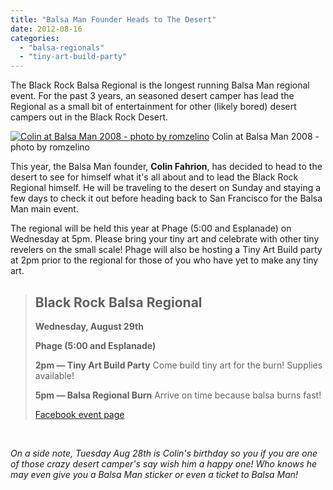 ```yaml
---
title: "Balsa Man Founder Heads to The Desert"
date: 2012-08-16
categories: 
  - "balsa-regionals"
  - "tiny-art-build-party"
---
```


The Black Rock Balsa Regional is the longest running Balsa Man regional event. For the past 3 years, an seasoned desert camper has lead the Regional as a small bit of entertainment for other (likely bored) desert campers out in the Black Rock Desert.

[![Colin at Balsa Man 2008 - photo by romzelino](/images/colin-v-man.jpg "Colin at Balsa Man 2008 - photo by romzelino")](http://www.flickr.com/photos/57588753@N00/2815784721/in/photostream/) Colin at Balsa Man 2008 - photo by romzelino

This year, the Balsa Man founder, **Colin Fahrion**, has decided to head to the desert to see for himself what it's all about and to lead the Black Rock Regional himself. He will be traveling to the desert on Sunday and staying a few days to check it out before heading back to San Francisco for the Balsa Man main event.

The regional will be held this year at Phage (5:00 and Esplanade) on Wednesday at 5pm. Please bring your tiny art and celebrate with other tiny revelers on the small scale! Phage will also be hosting a Tiny Art Build party at 2pm prior to the regional for those of you who have yet to make any tiny art.

> ## Black Rock Balsa Regional
> 
> **Wednesday, August 29th**
> 
> **Phage (5:00 and Esplanade)**
> 
> **2pm — Tiny Art Build Party** Come build tiny art for the burn! Supplies available!
> 
> **5pm — Balsa Regional Burn** Arrive on time because balsa burns fast!
> 
> [Facebook event page](https://www.facebook.com/events/518555551503189/)

 

_On a side note, Tuesday Aug 28th is Colin's birthday so you if you are one of those crazy desert camper's say wish him a happy one! Who knows he may even give you a Balsa Man sticker or even a ticket to Balsa Man!_
